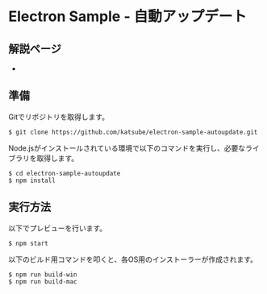 # Electron Sample - 自動アップデート

## 解説ページ
* []()

## 準備
Gitでリポジトリを取得します。
```shellsession
$ git clone https://github.com/katsube/electron-sample-autoupdate.git
```

Node.jsがインストールされている環境で以下のコマンドを実行し、必要なライブラリを取得します。
```shellsession
$ cd electron-sample-autoupdate
$ npm install
```

## 実行方法
以下でプレビューを行います。
```shellsession
$ npm start
```

以下のビルド用コマンドを叩くと、各OS用のインストーラーが作成されます。
```shellsession
$ npm run build-win
$ npm run build-mac
```
